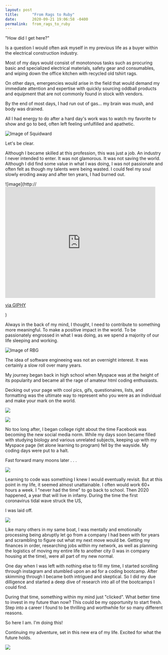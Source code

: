 ```yaml
---
layout: post
title:      "From Rags to Ruby"
date:       2020-09-21 19:06:58 -0400
permalink:  from_rags_to_ruby
---
```




"How did I get here?"



Is a question I would often ask myself in my previous life as a buyer within the electrical construction industry. 


Most of my days would consist of monotonous tasks such as procuring basic and specialized electrical materials, safety gear and consumables, and wiping down the office kitchen with recycled old tshirt rags. 


On other days, emergencies would arise in the field that would demand my immediate attention and expertise with quickly sourcing oddball products and equipment that are not commonly found in stock with vendors. 


By the end of most days, I had run out of gas... my brain was mush, and body was drained. 


All I had energy to do after a hard day's work was to watch my favorite tv show and go to bed, often left feeling unfulfilled and apathetic. 



![Image of Squidward](https://media.giphy.com/media/b7woNC8aQXcaY/giphy.gif)




Let's be clear. 

Although I became skilled at this profession, this was just a job. An industry I never intended to enter. It was not glamorous. It was not saving the world. Although I did find some value in what I was doing, I was not passionate and often felt as though my talents were being wasted. I could feel my soul slowly eroding away and after ten years, I had burned out. 




![image](http://<iframe src="https://giphy.com/embed/xchUhdPj5IRyw" width="480" height="355" frameBorder="0" class="giphy-embed" allowFullScreen></iframe><p><a href="https://giphy.com/gifs/spongebob-squarepants-tired-xchUhdPj5IRyw">via GIPHY</a></p>)





Always in the back of my mind, I thought, I need to contribute to something more meaningful. To make a positive impact in the world. To be passionately engrossed in what I was doing, as we spend a majority of our life sleeping and working. 

 


![Image of RBG](https://www.google.com/url?sa=i&url=https%3A%2F%2Fwww.cbsnews.com%2Fnews%2Fruth-bader-ginsburg-cultural-icon-notorious-rbg%2F&psig=AOvVaw0ujzh5p9aHq9e8HoU-8uNl&ust=1600821554869000&source=images&cd=vfe&ved=2ahUKEwiRraSSw_vrAhWki60KHV0pDnoQjRx6BAgAEAc)





The idea of software engineeing was not an overnight interest. It was certainly a slow roll over many years. 


My journey began back in high school when Myspace was at the height of its popularity and became all the rage of amateur html coding enthusiasts. 


Decking out your page with cool pics, gifs, questionaires, lists, and formatting was the ultimate way to represent who you were as an individual and make your mark on the world. 





![](https://images.app.goo.gl/5MYSpQbKxBEQW4kB7)




![](https://images.app.goo.gl/eZL4YePDmkiSRpok8)





No too long after, I began college right about the time Facebook was becoming the new social media norm. While my days soon became filled with studying biology and various unrelated subjects, keeping up with my Myspace page (let alone learning to program)  fell by the wayside. My coding days were put to a halt.  



Fast forward many moons later . . .




![](https://images.app.goo.gl/NMDtaLP4obVQTeup7)



Learning to code was something I knew I would eventually revisit. But at this point in my life, it seemed almost unattainable. I often would work 60+ hours a week. I "never had the time"  to go back to school. Then 2020 happened, a year that will live in infamy. During the time the first coronavirus tidal wave struck the US, 

I was laid off. 




![](https://images.app.goo.gl/rGMRBKtEJwooiopFA)



Like many others in my same boat, I was mentally and emotionally processing being abruptly let go from a company I had been with for years and scrambling to figure out what my next move would be. Getting my finances in order, researching jobs within my network, as well as planning the logistics of moving my entire life to another city (I was in company housing at the time), were all part of my new normal. 



One day when I was left with nothing else to fill my time, I started scrolling through instagram and stumbled upon an ad for a coding bootcamp. After skimming through I became both intrigued and skeptical. So I did my due dilligence and started a deep dive of research into all of the bootcamps I could find.



During that time, something within my mind just "clicked". What better time to invest in my future than now? This could be my opportunity to start fresh. Step into a career I found to be thrilling and worthwhile for so many different reasons.



So here I am. I'm doing this!


Continuing my adventure, set in this new era of my life. Excited for what the future holds. 





![](https://images.app.goo.gl/Mq7bvbUpDukc4Sbi7)
















